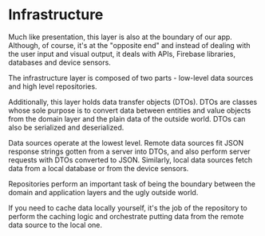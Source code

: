 # Infrastructure

Much like presentation, this layer is also at the boundary of our app. Although, of course, it's at the "opposite end" and instead of dealing with the user input and visual output, it deals with APIs, Firebase libraries, databases and device sensors.

The infrastructure layer is composed of two parts - low-level data sources and high level repositories.

Additionally, this layer holds data transfer objects (DTOs).
DTOs are classes whose sole purpose is to convert data between entities and value objects from the domain layer and the plain data of the outside world.
DTOs can also be serialized and deserialized.

Data sources operate at the lowest level. Remote data sources fit JSON response strings gotten from a server into DTOs, and also perform server requests with DTOs converted to JSON. Similarly, local data sources fetch data from a local database or from the device sensors.

Repositories perform an important task of being the boundary between the domain and application layers and the ugly outside world.

If you need to cache data locally yourself, it's the job of the repository to perform the caching logic and orchestrate putting data from the remote data source to the local one.